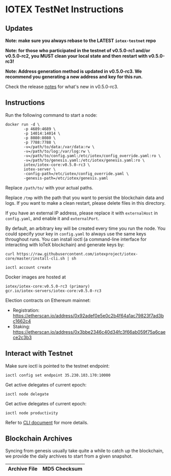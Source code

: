 # IOTEX TestNet Instructions

## Updates
**Note: make sure you always rebase to the LATEST `iotex-testnet` repo**

**Note: for those who participated in the testnet of v0.5.0-rc1 and/or v0.5.0-rc2, you MUST clean your local state and
then restart with v0.5.0-rc3!**

**Note: Address generation method is updated in v0.5.0-rc3. We recommend you generating a new address and key for this
run.**

Check the release [notes](https://github.com/iotexproject/iotex-core/releases/tag/v0.5.0-rc3) for what's new in v0.5.0-rc3.

## Instructions

Run the following command to start a node:

```
docker run -d \
        -p 4689:4689 \
        -p 14014:14014 \
        -p 8080:8080 \
        -p 7788:7788 \
        -v=/path/to/data:/var/data:rw \
        -v=/path/to/log:/var/log:rw \
        -v=/path/to/config.yaml:/etc/iotex/config_override.yaml:ro \
        -v=/path/to/genesis.yaml:/etc/iotex/genesis.yaml:ro \
        iotex/iotex-core:v0.5.0-rc3 \
        iotex-server \
        -config-path=/etc/iotex/config_override.yaml \
        -genesis-path=/etc/iotex/genesis.yaml
```

Replace `/path/to/` with your actual paths.

Replace `/tmp` with the path that you want to persist the blockchain data and logs. If you want to make a clean restart,
please delete files in this directory.

If you have an external IP address, please replace it with `externalHost` in `config.yaml`, and enable it and `externalPort`.

By default, an arbitrary key will be created every time you run the node. You could specify your key in `config.yaml` to
always use the same keys throughout runs. You can install ioctl (a command-line interface for interacting with IoTeX blockchain) and generate keys by:

```
curl https://raw.githubusercontent.com/iotexproject/iotex-core/master/install-cli.sh | sh

ioctl account create
```

Docker images are hosted at
```
iotex/iotex-core:v0.5.0-rc3 (primary)
gcr.io/iotex-servers/iotex-core:v0.5.0-rc3
```

Election contracts on Ethereum mainnet:

- Registration: https://etherscan.io/address/0x92adef0e5e0c2b4f64a1ac79823f7ad3bc1662c4
- Staking: https://etherscan.io/address/0x3bbe2346c40d34fc3f66ab059f75a6caece2c3b3

## Interact with Testnet
Make sure ioctl is pointed to the testnet endpoint:
```
ioctl config set endpoint 35.230.103.170:10000
```

Get active delegates of current epoch:
```
ioctl node delegate
```

Get active delegates of current epoch:
```
ioctl node productivity
```

Refer to [CLI document](https://github.com/iotexproject/iotex-core/blob/master/cli/ioctl/README.md) for more details.

## Blockchain Archives

Syncing from genesis usually take quite a while to catch up the blockchain, we provide the daily archives to start from
a given snapshot.


| Archive File | MD5 Checksum |
| ------------ | ------------ |
